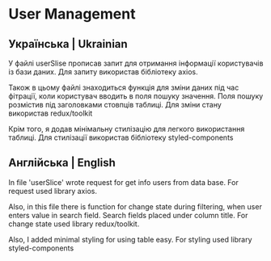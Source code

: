 # User Management

## Українська | Ukrainian

У файлі userSlise прописав запит для отримання інформації користувачів із бази даних.
Для запиту використав бібліотеку axios.

Також в цьому файлі знаходиться функція для зміни даних під час фітрації, коли користувач вводить в поля пошуку значення.
Поля пошуку розмістив під заголовками стовпців таблиці.
Для зміни стану використав redux/toolkit

Крім того, я додав мінімальну стилізацію для легкого використання таблиці.
Для стилізації використав бібліотеку styled-components

## Англійська | English

In file 'userSlice' wrote request for get info users from data base.
For request used library axios.

Also, in this file there is function for change state during filtering, when user enters value in search field.
Search fields placed under column title.
For change state used library redux/toolkit.

Also, I added minimal styling for using table easy.
For styling used library styled-components
